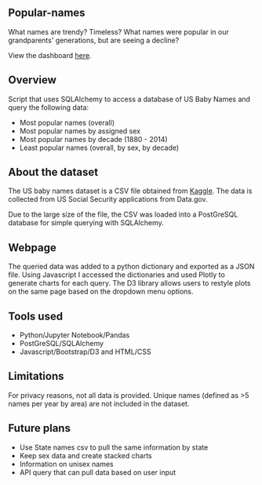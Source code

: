 ## Popular-names 

What names are trendy? Timeless? What names were popular in our grandparents' generations, but are seeing a decline? 

View the dashboard [here](https://mvhaynes.github.io/popular-names/). 
## Overview 

Script that uses SQLAlchemy to access a database of US Baby Names and query the following data: 
- Most popular names (overall)
- Most popular names by assigned sex
- Most popular names by decade (1880 - 2014)
- Least popular names (overall, by sex, by decade)

## About the dataset 

The US baby names dataset is a CSV file obtained from [Kaggle]('https://www.kaggle.com/kaggle/us-baby-names?select=NationalNames.csv'). The data is collected from US Social Security applications from Data.gov. 

Due to the large size of the file, the CSV was loaded into a PostGreSQL database for simple querying with SQLAlchemy. 

## Webpage 

The queried data was added to a python dictionary and exported as a JSON file. Using Javascript I accessed the dictionaries and used Plotly to generate charts for each query. The D3 library allows users to restyle plots on the same page based on the dropdown menu options.

## Tools used 

* Python/Jupyter Notebook/Pandas
* PostGreSQL/SQLAlchemy
* Javascript/Bootstrap/D3 and HTML/CSS

## Limitations 

For privacy reasons, not all data is provided. Unique names (defined as >5 names per year by area) are not included in the dataset. 

## Future plans 
* Use State names csv to pull the same information by state 
* Keep sex data and create stacked charts
* Information on unisex names
* API query that can pull data based on user input 

